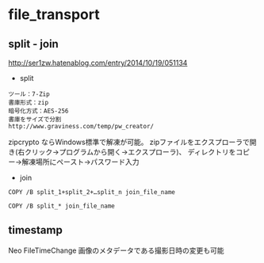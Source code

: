 # file_transport

## split - join

http://ser1zw.hatenablog.com/entry/2014/10/19/051134

- split

```
ツール：7-Zip
書庫形式：zip
暗号化方式：AES-256
書庫をサイズで分割
http://www.graviness.com/temp/pw_creator/
```

zipcrypto ならWindows標準で解凍が可能。
zipファイルをエクスプローラで開き(右クリック->プログラムから開く->エクスプローラ)、
ディレクトリをコピー->解凍場所にペースト->パスワード入力

- join

```
COPY /B split_1+split_2+…split_n join_file_name
```

```
COPY /B split_* join_file_name
```

## timestamp
Neo FileTimeChange
画像のメタデータである撮影日時の変更も可能
